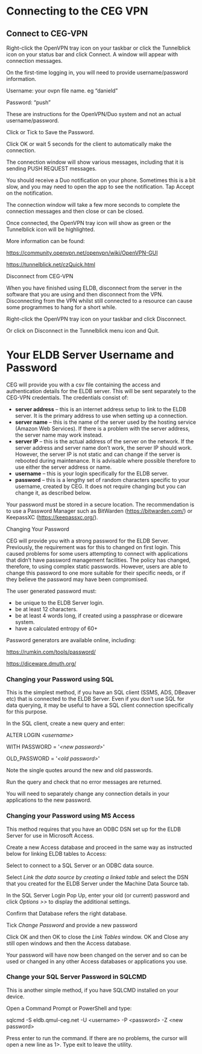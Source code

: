 # Connecting to the CEG VPN

## Connect to CEG-VPN

Right-click the OpenVPN tray icon on your taskbar or click the Tunnelblick icon on your status bar and click Connect. A window will appear with connection messages.

On the first-time logging in, you will need to provide username/password information.

Username: your ovpn file name. eg “danield”

Password: “push”

These are instructions for the OpenVPN/Duo system and not an actual username/password.

Click or Tick to Save the Password.

Click OK or wait 5 seconds for the client to automatically make the connection.

The connection window will show various messages, including that it is sending PUSH REQUEST messages.

You should receive a Duo notification on your phone. Sometimes this is a bit slow, and you may need to open the app to see the notification. Tap Accept on the notification.

The connection window will take a few more seconds to complete the connection messages and then close or can be closed.

Once connected, the OpenVPN tray icon will show as green or the Tunnelblick icon will be highlighted.

More information can be found:

<https://community.openvpn.net/openvpn/wiki/OpenVPN-GUI>

<https://tunnelblick.net/czQuick.html>

Disconnect from CEG-VPN

When you have finished using ELDB, disconnect from the server in the software that you are using and then disconnect from the VPN. Disconnecting from the VPN whilst still connected to a resource can cause some programmes to hang for a short while.

Right-click the OpenVPN tray icon on your taskbar and click Disconnect.

Or click on Disconnect in the Tunnelblick menu icon and Quit.

# Your ELDB Server Username and Password

CEG will provide you with a csv file containing the access and authentication details for the ELDB server. This will be sent separately to the CEG-VPN credentials. The credentials consist of:

- **server address** – this is an internet address setup to link to the ELDB server. It is the primary address to use when setting up a connection.
- **server name** – this is the name of the server used by the hosting service (Amazon Web Services). If there is a problem with the server address, the server name may work instead.
- **server IP** – this is the actual address of the server on the network. If the server address and server name don’t work, the server IP should work. However, the server IP is not static and can change if the server is rebooted during maintenance. It is advisable where possible therefore to use either the server address or name.
- **username** – this is your login specifically for the ELDB server.
- **password** – this is a lengthy set of random characters specific to your username, created by CEG. It does not require changing but you can change it, as described below.

Your password must be stored in a secure location. The recommendation is to use a Password Manager such as BitWarden (<https://bitwarden.com/>) or KeepassXC (<https://keepassxc.org/>).

Changing Your Password

CEG will provide you with a strong password for the ELDB Server. Previously, the requirement was for this to changed on first login. This caused problems for some users attempting to connect with applications that didn’t have password management facilities. The policy has changed, therefore, to using complex static passwords. However, users are able to change this password to one more suitable for their specific needs, or if they believe the password may have been compromised.

The user generated password must:

- be unique to the ELDB Server login.
- be at least 12 characters.
- be at least 4 words long, if created using a passphrase or diceware system.
- have a calculated entropy of 60+

Password generators are available online, including:

<https://rumkin.com/tools/password/>

<https://diceware.dmuth.org/>

### Changing your Password using SQL

This is the simplest method, if you have an SQL client (SSMS, ADS, DBeaver etc) that is connected to the ELDB Server. Even if you don’t use SQL for data querying, it may be useful to have a SQL client connection specifically for this purpose.

In the SQL client, create a new query and enter:

ALTER LOGIN _&lt;username&gt;_

WITH PASSWORD = '_&lt;new password&gt;_'

OLD_PASSWORD = '_&lt;old password&gt;_'

Note the single quotes around the new and old passwords.

Run the query and check that no error messages are returned.

You will need to separately change any connection details in your applications to the new password.

### Changing your Password using MS Access

This method requires that you have an ODBC DSN set up for the ELDB Server for use in Microsoft Access.

Create a new Access database and proceed in the same way as instructed below for linking ELDB tables to Access:

Select to connect to a SQL Server or an ODBC data source.

Select _Link the data source by creating a linked table_ and select the DSN that you created for the ELDB Server under the Machine Data Source tab.

In the SQL Server Login Pop Up, enter your old (or current) password and click _Options >>_ to display the additional settings.

Confirm that Database refers the right database.

Tick _Change Password_ and provide a new password


Click OK and then OK to close the _Link Tables_ window. OK and Close any still open windows and then the Access database.

Your password will have now been changed on the server and so can be used or changed in any other Access databases or applications you use.

### Change your SQL Server Password in SQLCMD

This is another simple method, if you have SQLCMD installed on your device.

Open a Command Prompt or PowerShell and type:

sqlcmd -S eldb.qmul-ceg.net -U &lt;username&gt; -P &lt;password&gt; -Z &lt;new password&gt;

Press enter to run the command. If there are no problems, the cursor will open a new line as 1>. Type exit to leave the utility.

